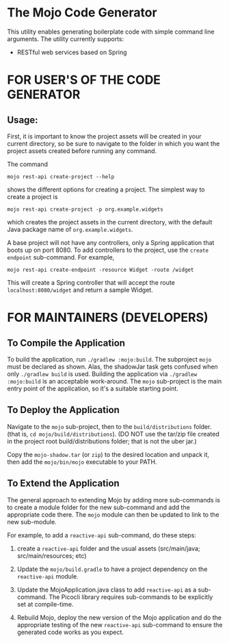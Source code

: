 # The Mojo Code Generator

This utility enables generating boilerplate code with simple
command line arguments. The utility currently supports:

* RESTful web services based on Spring
   
# FOR USER'S OF THE CODE GENERATOR

## Usage:

First, it is important to know the project assets will be created in your current
directory, so be sure to navigate to the folder in which 
you want the project assets created before running any command.

The command             

    mojo rest-api create-project --help 

shows the different options for creating a project. The simplest way to
create a project is

    mojo rest-api create-project -p org.example.widgets

which creates the project assets in the current directory,
with the default Java package name of ```org.example.widgets```.

A base project will not have any controllers, only a Spring
application that boots up on port 8080.  To add controllers
to the project, use the ```create endpoint``` sub-command.
For example,

    mojo rest-api create-endpoint -resource Widget -route /widget

This will create a Spring controller that will accept the 
route ```localhost:8080/widget``` and return a sample Widget.

# FOR MAINTAINERS (DEVELOPERS)
                    
## To Compile the Application

To build the application, run ```./gradlew :mojo:build```. 
The subproject ```mojo``` must be declared as shown. Alas,
the shadowJar task gets confused when only ```./gradlew build``` is used.
Building the application via
```./gradlew :mojo:build``` is an acceptable work-around. The ```mojo```
sub-project is the main entry point of the application, so it's a suitable
starting point. 

## To Deploy the Application

Navigate to the ```mojo``` sub-project, then to the ```build/distributions``` folder.
(that is, ```cd mojo/build/distributions```). (DO NOT use the tar/zip file
created in the project root build/distributions folder; that is not the uber jar.)

Copy the ```mojo-shadow.tar``` (or ```zip```) to the desired location
and unpack it, then add the ```mojo/bin/mojo``` executable to your PATH. 
                      
## To Extend the Application

The general approach to extending Mojo by adding more
sub-commands is to create a module folder for the new
sub-command and add the appropriate code there. The
```mojo``` module can then be updated to link to the 
new sub-module. 

For example, to add a ```reactive-api``` sub-command, do
these steps:

1. create a ```reactive-api``` folder and the usual 
   assets (src/main/java; src/main/resources; etc)

2. Update the ```mojo/build.gradle``` to have a project 
   dependency on the ```reactive-api``` module.
   
3. Update the MojoApplication.java class to add
```reactive-api``` as a sub-command. The Picocli 
   library requires sub-commands to be explicitly
   set at compile-time.
   
4. Rebuild Mojo, deploy the new version of the Mojo
   application and do the appropriate testing of
the new ```reactive-api``` sub-command to ensure
   the generated code works as you expect. 
